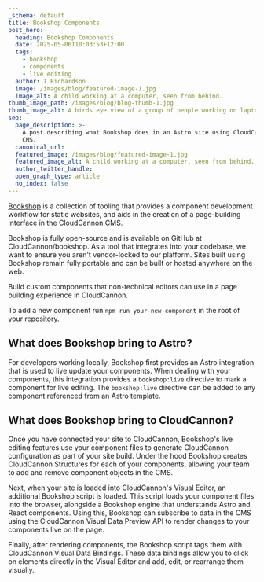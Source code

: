 ```yaml
---
_schema: default
title: Bookshop Components
post_hero:
  heading: Bookshop Components
  date: 2025-05-06T10:03:53+12:00
  tags:
    - bookshop
    - components
    - live editing
  author: T Richardson
  image: /images/blog/featured-image-1.jpg
  image_alt: A child working at a computer, seen from behind.
thumb_image_path: /images/blog/blog-thumb-1.jpg
thumb_image_alt: A birds eye view of a group of people working on laptops around a table.
seo:
  page_description: >-
    A post describing what Bookshop does in an Astro site using CloudCannon as a
    CMS.
  canonical_url:
  featured_image: /images/blog/featured-image-1.jpg
  featured_image_alt: A child working at a computer, seen from behind.
  author_twitter_handle:
  open_graph_type: article
  no_index: false
---
```

[Bookshop](https://cloudcannon.com/documentation/guides/bookshop-astro-guide/) is a collection of tooling that provides a component development workflow for static websites, and aids in the creation of a page-building interface in the CloudCannon CMS.

Bookshop is fully open-source and is available on GitHub at CloudCannon/bookshop. As a tool that integrates into your codebase, we want to ensure you aren't vendor-locked to our platform. Sites built using Bookshop remain fully portable and can be built or hosted anywhere on the web.

Build custom components that non-technical editors can use in a page building experience in CloudCannon.

To add a new component run `npm run your-new-component` in the root of your repository.

## What does Bookshop bring to Astro?

For developers working locally, Bookshop first provides an Astro integration that is used to live update your components. When dealing with your components, this integration provides a `bookshop:live` directive to mark a component for live editing. The `bookshop:live` directive can be added to any component referenced from an Astro template.

## What does Bookshop bring to CloudCannon?

Once you have connected your site to CloudCannon, Bookshop's live editing features use your component files to generate CloudCannon configuration as part of your site build. Under the hood Bookshop creates CloudCannon Structures for each of your components, allowing your team to add and remove component objects in the CMS.

Next, when your site is loaded into CloudCannon's Visual Editor, an additional Bookshop script is loaded. This script loads your component files into the browser, alongside a Bookshop engine that understands Astro and React components. Using this, Bookshop can subscribe to data in the CMS using the CloudCannon Visual Data Preview API to render changes to your components live on the page.

Finally, after rendering components, the Bookshop script tags them with CloudCannon Visual Data Bindings. These data bindings allow you to click on elements directly in the Visual Editor and add, edit, or rearrange them visually.
